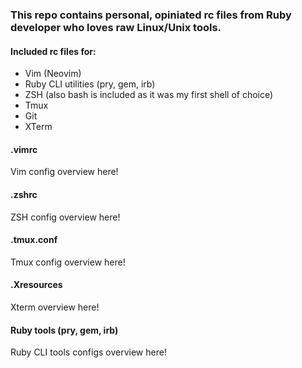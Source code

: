 ### This repo contains personal, opiniated rc files from Ruby developer who loves raw Linux/Unix tools.

#### Included rc files for:

* Vim (Neovim)
* Ruby CLI utilities (pry, gem, irb)
* ZSH (also bash is included as it was my first shell of choice)
* Tmux
* Git
* XTerm

#### .vimrc

Vim config overview here!

#### .zshrc

ZSH config overview here!

#### .tmux.conf

Tmux config overview here!

#### .Xresources

Xterm overview here!

#### Ruby tools (pry, gem, irb)

Ruby CLI tools configs overview here!
